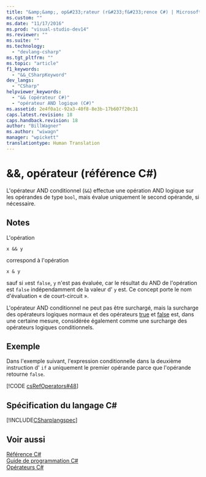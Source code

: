 ```yaml
---
title: "&amp;&amp;, op&#233;rateur (r&#233;f&#233;rence C#) | Microsoft Docs"
ms.custom: ""
ms.date: "11/17/2016"
ms.prod: "visual-studio-dev14"
ms.reviewer: ""
ms.suite: ""
ms.technology: 
  - "devlang-csharp"
ms.tgt_pltfrm: ""
ms.topic: "article"
f1_keywords: 
  - "&&_CSharpKeyword"
dev_langs: 
  - "CSharp"
helpviewer_keywords: 
  - "&& (opérateur C#)"
  - "opérateur AND logique (C#)"
ms.assetid: 2e4f0a1c-92a3-40f8-8e3b-17b607f20c31
caps.latest.revision: 18
caps.handback.revision: 18
author: "BillWagner"
ms.author: "wiwagn"
manager: "wpickett"
translationtype: Human Translation
---
```

# &amp;&amp;, op&#233;rateur (r&#233;f&#233;rence C#)
L'opérateur AND conditionnel \(`&&`\) effectue une opération AND logique sur les opérandes de type `bool`, mais évalue uniquement le second opérande, si nécessaire.  
  
## Notes  
 L'opération  
  
```  
x && y  
```  
  
 correspond à l'opération  
  
```  
x & y  
```  
  
 sauf si `x`est `false`, `y` n'est pas évaluée, car le résultat du AND de l'opération est `false` indépendamment de la valeur d' `y` est.  Ce concept porte le nom d'évaluation « de court\-circuit ».  
  
 L'opérateur AND conditionnel ne peut pas être surchargé, mais la surcharge des opérateurs logiques normaux et des opérateurs [true](../../../csharp/language-reference/keywords/true.md) et [false](../../../csharp/language-reference/keywords/false.md) est, dans une certaine mesure, considérée également comme une surcharge des opérateurs logiques conditionnels.  
  
## Exemple  
 Dans l'exemple suivant, l'expression conditionnelle dans la deuxième instruction d' `if` a uniquement le premier opérande parce que l'opérande retourne `false`.  
  
 [!CODE [csRefOperators#48](../CodeSnippet/VS_Snippets_VBCSharp/csrefOperators#48)]  
  
## Spécification du langage C\#  
 [!INCLUDE[CSharplangspec](../../../csharp/language-reference/keywords/includes/csharplangspec_md.md)]  
  
## Voir aussi  
 [Référence C\#](../../../csharp/language-reference/index.md)   
 [Guide de programmation C\#](../../../csharp/programming-guide/index.md)   
 [Opérateurs C\#](../../../csharp/language-reference/operators/index.md)
